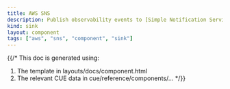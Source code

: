 ```yaml
---
title: AWS SNS
description: Publish observability events to [Simple Notification Service](https://aws.amazon.com/sns/) topics
kind: sink
layout: component
tags: ["aws", "sns", "component", "sink"]
---
```


{{/*
This doc is generated using:

1. The template in layouts/docs/component.html
2. The relevant CUE data in cue/reference/components/...
*/}}
